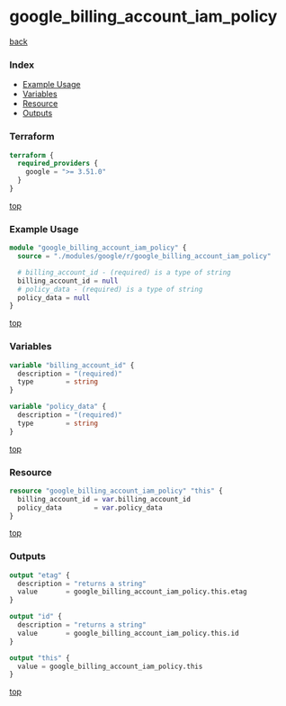 # google_billing_account_iam_policy

[back](../google.md)

### Index

- [Example Usage](#example-usage)
- [Variables](#variables)
- [Resource](#resource)
- [Outputs](#outputs)

### Terraform

```terraform
terraform {
  required_providers {
    google = ">= 3.51.0"
  }
}
```

[top](#index)

### Example Usage

```terraform
module "google_billing_account_iam_policy" {
  source = "./modules/google/r/google_billing_account_iam_policy"

  # billing_account_id - (required) is a type of string
  billing_account_id = null
  # policy_data - (required) is a type of string
  policy_data = null
}
```

[top](#index)

### Variables

```terraform
variable "billing_account_id" {
  description = "(required)"
  type        = string
}

variable "policy_data" {
  description = "(required)"
  type        = string
}
```

[top](#index)

### Resource

```terraform
resource "google_billing_account_iam_policy" "this" {
  billing_account_id = var.billing_account_id
  policy_data        = var.policy_data
}
```

[top](#index)

### Outputs

```terraform
output "etag" {
  description = "returns a string"
  value       = google_billing_account_iam_policy.this.etag
}

output "id" {
  description = "returns a string"
  value       = google_billing_account_iam_policy.this.id
}

output "this" {
  value = google_billing_account_iam_policy.this
}
```

[top](#index)